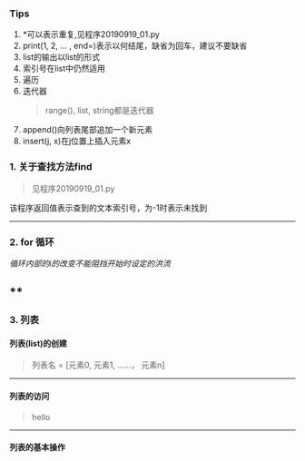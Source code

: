 ### Tips
1. \*可以表示重复,见程序20190919_01.py
2. print(1, 2, ... , end=)表示以何结尾，缺省为回车，建议不要缺省
3. list的输出以list的形式
4. 索引号在list中仍然适用
5. 遍历
6. 迭代器
   >  range(), list, string都是迭代器
7. append()向列表尾部追加一个新元素
8. insert(j, x)在j位置上插入元素x
### 1. 关于查找方法find
> 见程序20190919_01.py

该程序返回值表示查到的文本索引号，为-1时表示未找到


---
### 2. for 循环
*循环内部的i的改变不能阻挡开始时设定的洪流*

**
---
### 3. 列表
#### 列表(list)的创建
> 列表名 = [元素0, 元素1, ......， 元素n]
---
#### 列表的访问

> hello
---
#### 列表的基本操作




